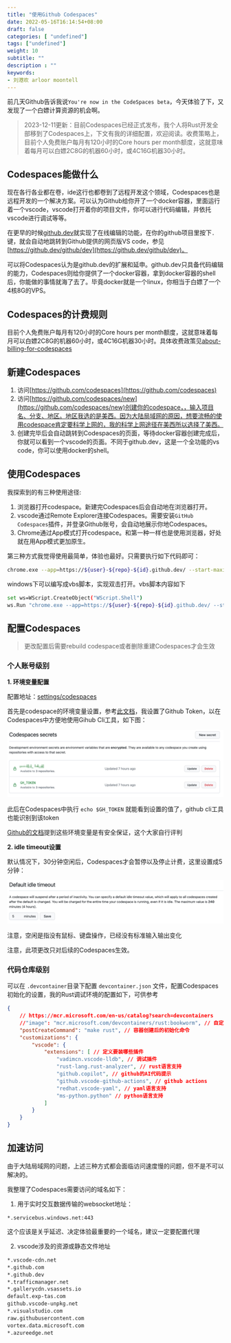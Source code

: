 ```yaml
---
title: "使用Github Codespaces"
date: 2022-05-16T16:14:54+08:00
draft: false
categories: [ "undefined"]
tags: ["undefined"]
weight: 10
subtitle: ""
description : ""
keywords:
- 刘港欢 arloor moontell
---
```


前几天Github告诉我说`You're now in the CodeSpaces beta`，今天体验了下，又发现了一个白嫖计算资源的机会啊。

> 2023-12-11更新：目前Codespaces已经正式发布，我个人将Rust开发全部移到了Codespaces上，下文有我的详细配置，欢迎阅读。收费策略上，目前个人免费账户每月有120小时的Core hours per month额度，这就意味着每月可以白嫖2C8G的机器60小时，或4C16G机器30小时。
<!--more-->

## Codespaces能做什么

现在各行各业都在卷，ide这行也都卷到了远程开发这个领域，Codespaces也是远程开发的一个解决方案。可以认为Github给你开了一个docker容器，里面运行着一个vscode，vscode打开着你的项目文件，你可以进行代码编辑，并依托vscode进行调试等等。

在更早的时候[github.dev](https://github.dev/)就实现了在线编辑的功能，在你的github项目里按下`.`键，就会自动地跳转到Github提供的网页版VS code，参见[https://github.dev/github/dev](https://github.dev/github/dev)。

可以将Codespaces认为是github.dev的扩展和延申。github.dev只具备代码编辑的能力，Codespaces则给你提供了一个docker容器，拿到docker容器的shell后，你能做的事情就海了去了。毕竟docker就是一个linux，你相当于白嫖了一个4核8G的VPS。

## Codespaces的计费规则

目前个人免费账户每月有120小时的Core hours per month额度，这就意味着每月可以白嫖2C8G的机器60小时，或4C16G机器30小时。具体收费政策见[about-billing-for-codespaces](https://docs.github.com/en/billing/managing-billing-for-github-codespaces/about-billing-for-codespaces)


## 新建Codespaces

1. 访问[https://github.com/codespaces](https://github.com/codespaces)
2. 访问[https://github.com/codespaces/new](https://github.com/codespaces/new)创建你的codespace，，输入项目名、分支、地区。地区我选的是美西。因为大陆局域网的原因，想要流畅的使用codespace肯定要科学上网的，我的科学上网途径在美西所以选择了美西。
3. 创建完毕后会自动跳转到Codespaces的页面，等待docker容器创建完成后，你就可以看到一个vscode的页面。不同于github.dev，这是一个全功能的vs code，你可以使用docker的shell。

## 使用Codespaces

我探索到的有三种使用途径:

1. 浏览器打开codespace。新建完Codespaces后会自动地在浏览器打开。
2. vscode通过Remote Explorer连接Codespaces。需要安装`GitHub Codespaces`插件，并登录Github账号，会自动地展示你地Codespaces。
3. Chrome通过App模式打开codespace。和第一种一样也是使用浏览器，好处就在用App模式更加原生。

第三种方式我觉得使用最简单，体验也最好。只需要执行如下代码即可：

```bash
chrome.exe --app=https://${user}-${repo}-${id}.github.dev/ --start-maximized
```

windows下可以编写成vbs脚本，实现双击打开。vbs脚本内容如下

```bash
set ws=WScript.CreateObject("WScript.Shell")
ws.Run "chrome.exe --app=https://${user}-${repo}-${id}.github.dev/ --start-maximized",0
```

## 配置Codespaces

> 更改配置后需要rebuild codespace或者删除重建Codespaces才会生效

### 个人账号级别

**1. 环境变量配置**

配置地址：[settings/codespaces](https://github.com/settings/codespaces)

首先是codespace的环境变量设置，参考[此文档](https://docs.github.com/zh/enterprise-cloud@latest/codespaces/managing-your-codespaces/managing-your-account-specific-secrets-for-github-codespaces)，我设置了Github Token，以在Codespaces中方便地使用Gihub Cli工具，如下图：

![Alt text](/img/codespaces-env-setting.png)

此后在Codespaces中执行 `echo $GH_TOKEN` 就能看到设置的值了，github cli工具也能识别到该token

[Github的文档](https://docs.github.com/zh/enterprise-cloud@latest/codespaces/reference/security-in-github-codespaces)提到这些环境变量是有安全保证，这个大家自行评判

**2. idle timeout设置**

默认情况下，30分钟空闲后，Codespaces才会暂停以及停止计费，这里设置成5分钟：

![Alt text](/img/codespaces-idle-timeout-setting.png)

注意，空闲是指没有鼠标、键盘操作，已经没有标准输入输出变化

注意，此项更改只对后续的Codespaces生效。

### 代码仓库级别

可以在 `.devcontainer`目录下配置 `devcontainer.json` 文件，配置Codespaces初始化的设置，我的Rust调试环境的配置如下，可供参考

```json
{
    // https://mcr.microsoft.com/en-us/catalog?search=devcontainers
    //"image": "mcr.microsoft.com/devcontainers/rust:bookworm", // 自定义镜像
    "postCreateCommand": "make rust", // 容器创建后的初始化命令
    "customizations": {
        "vscode": {
            "extensions": [ // 定义要装哪些插件
                "vadimcn.vscode-lldb", // 调试插件
                "rust-lang.rust-analyzer", // rust语言支持
                "github.copilot", // github的AI代码提示
                "github.vscode-github-actions", // github actions
                "redhat.vscode-yaml", // yaml语言支持
                "ms-python.python" // python语言支持
            ]
        }
    }
}
```

## 加速访问

由于大陆局域网的问题，上述三种方式都会面临访问速度慢的问题，但不是不可以解决的。

我整理了Codespaces需要访问的域名如下：

1. 用于实时交互数据传输的websocket地址：

```plaintext
*.servicebus.windows.net:443
```

这个应该是关乎延迟、决定体验最重要的一个域名，建议一定要配置代理

2. vscode涉及的资源或静态文件地址

```bash
*.vscode-cdn.net
*.github.com
*.github.dev
*.trafficmanager.net
*.gallerycdn.vsassets.io
default.exp-tas.com
github.vscode-unpkg.net
*.visualstudio.com
raw.githubusercontent.com
vortex.data.microsoft.com
*.azureedge.net
```